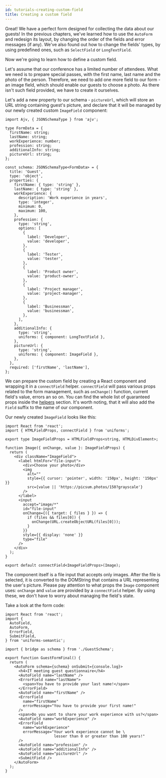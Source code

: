 ```yaml
---
id: tutorials-creating-custom-field
title: Creating a custom field
---
```


Great! We have a perfect form designed for collecting the data about our guests!
In the previous chapters, we've learned how to use the `AutoForm` and redesign its layout, by changing the order of the fields and error messages (if any).
We've also found out how to change the fields' types, by using predefined ones, such as `SelectField` or `LongTextField`.

Now we're going to learn how to define a custom field.

Let's assume that our conference has a limited number of attendees.
What we need is to prepare special passes, with the first name, last name and the photo of the person.
Therefore, we need to add one more field to our form - an image field, which should enable our guests to choose a photo.
As there isn't such field provided, we have to create it ourselves.

Let's add a new property to our schema - `pictureUrl`, which will store an URL string containing guest's picture,
and declare that it will be managed by our newly created custom `ImageField` component:

```tsx
import Ajv, { JSONSchemaType } from 'ajv';

type FormData = {
  firstName: string;
  lastName: string;
  workExperience: number;
  profession: string;
  additionalInfo: string;
  pictureUrl: string;
};

const schema: JSONSchemaType<FormData> = {
  title: 'Guest',
  type: 'object',
  properties: {
    firstName: { type: 'string' },
    lastName: { type: 'string' },
    workExperience: {
      description: 'Work experience in years',
      type: 'integer',
      minimum: 0,
      maximum: 100,
    },
    profession: {
      type: 'string',
      options: [
        {
          label: 'Developer',
          value: 'developer',
        },
        {
          label: 'Tester',
          value: 'tester',
        },
        {
          label: 'Product owner',
          value: 'product-owner',
        },
        {
          label: 'Project manager',
          value: 'project-manager',
        },
        {
          label: 'Businessman',
          value: 'businessman',
        },
      ],
    },
    additionalInfo: {
      type: 'string',
      uniforms: { component: LongTextField },
    },
    pictureUrl: {
      type: 'string',
      uniforms: { component: ImageField },
    },
  },
  required: ['firstName', 'lastName'],
};
```

We can prepare the custom field by creating a React component and wrapping it in a `connectField` helper.
`connectField` will pass various props related to the form management, such as `onChange()` function, current field's value, errors an so on.
You can find the whole list of guaranteed props inside the [helpers](/docs/api-helpers#connectfieldcomponent-options) section.
It's worth noting, that it will also add the `Field` suffix to the name of our component.

Our newly created `ImageField` looks like this:

```tsx
import React from 'react';
import { HTMLFieldProps, connectField } from 'uniforms';

export type ImageFieldProps = HTMLFieldProps<string, HTMLDivElement>;

function Image({ onChange, value }: ImageFieldProps) {
  return (
    <div className="ImageField">
      <label htmlFor="file-input">
        <div>Choose your photo</div>
        <img
          alt=""
          style={{ cursor: 'pointer', width: '150px', height: '150px' }}
          src={value || 'https://picsum.photos/150?grayscale'}
        />
      </label>
      <input
        accept="image/*"
        id="file-input"
        onChange={({ target: { files } }) => {
          if (files && files[0]) {
            onChange(URL.createObjectURL(files[0]));
          }
        }}
        style={{ display: 'none' }}
        type="file"
      />
    </div>
  );
}

export default connectField<ImageFieldProps>(Image);
```

The component itself is a file input that accepts only images.
After the file is selected, it is converted to the DOMString that contains a URL representing the user's picture.
Please pay attention to what props the `Image` component uses: `onChange` and `value` are provided by a `connectField` helper.
By using these, we don't have to worry about managing the field's state.

Take a look at the form code:

```tsx
import React from 'react';
import {
  AutoField,
  AutoForm,
  ErrorField,
  SubmitField,
} from 'uniforms-semantic';

import { bridge as schema } from './GuestSchema';

export function GuestFormFinal() {
  return (
    <AutoForm schema={schema} onSubmit={console.log}>
      <h4>IT meeting guest questionnaire</h4>
      <AutoField name="lastName" />
      <ErrorField name="lastName">
        <span>You have to provide your last name!</span>
      </ErrorField>
      <AutoField name="firstName" />
      <ErrorField
        name="firstName"
        errorMessage="You have to provide your first name!"
      />
      <span>Do you want to share your work experience with us?</span>
      <AutoField name="workExperience" />
      <ErrorField
        name="workExperience"
        errorMessage="Your work experience cannot be \
                      lesser than 0 or greater than 100 years!"
      />
      <AutoField name="profession" />
      <AutoField name="additionalInfo" />
      <AutoField name="pictureUrl" />
      <SubmitField />
    </AutoForm>
  );
}
```
